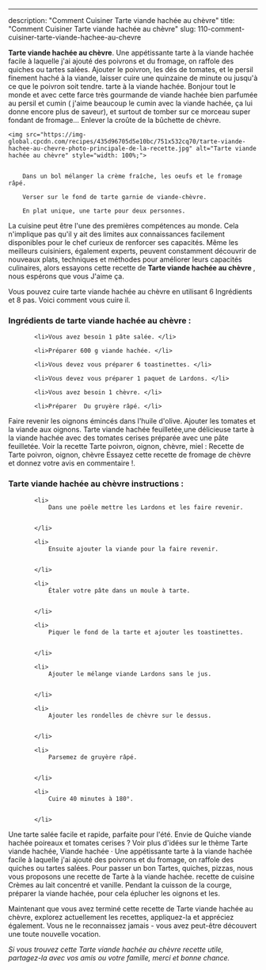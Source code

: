 ---
description: "Comment Cuisiner Tarte viande hachée au chèvre"
title: "Comment Cuisiner Tarte viande hachée au chèvre"
slug: 110-comment-cuisiner-tarte-viande-hachee-au-chevre

<p>
	<strong>Tarte viande hachée au chèvre</strong>. 
	Une appétissante tarte à la viande hachée facile à laquelle j&#39;ai ajouté des poivrons et du fromage, on raffole des quiches ou tartes salées. Ajouter le poivron, les dés de tomates, et le persil finement haché à la viande, laisser cuire une quinzaine de minute ou jusqu&#39;à ce que le poivron soit tendre. tarte à la viande hachée. Bonjour tout le monde et avec cette farce très gourmande de viande hachée bien parfumée au persil et cumin ( j&#39;aime beaucoup le cumin avec la viande hachée, ça lui donne encore plus de saveur), et surtout de tomber sur ce morceau super fondant de fromage… Enlever la croûte de la bûchette de chèvre.
</p>
<p>
	
	<img src="https://img-global.cpcdn.com/recipes/435d96705d5e10bc/751x532cq70/tarte-viande-hachee-au-chevre-photo-principale-de-la-recette.jpg" alt="Tarte viande hachée au chèvre" style="width: 100%;">
	
	
		Dans un bol mélanger la crème fraîche, les oeufs et le fromage râpé.
	
		Verser sur le fond de tarte garnie de viande-chèvre.
	
		En plat unique, une tarte pour deux personnes.
	
</p>

La cuisine peut être l'une des premières compétences au monde. Cela n'implique pas qu'il y ait des limites aux connaissances facilement disponibles pour le chef curieux de renforcer ses capacités. Même les meilleurs cuisiniers, également experts, peuvent constamment découvrir de nouveaux plats, techniques et méthodes pour améliorer leurs capacités culinaires, alors essayons cette recette de <strong> Tarte viande hachée au chèvre </strong>, nous espérons que vous J'aime ça.

<!--inarticleads1-->

Vous pouvez cuire tarte viande hachée au chèvre en utilisant 6 Ingrédients et 8 pas. Voici comment vous cuire il.

<h3>Ingrédients de tarte viande hachée au chèvre :</h3>

<ol>
	
		<li>Vous avez besoin 1 pâte salée. </li>
	
		<li>Préparer 600 g viande hachée. </li>
	
		<li>Vous devez vous préparer 6 toastinettes. </li>
	
		<li>Vous devez vous préparer 1 paquet de Lardons. </li>
	
		<li>Vous avez besoin 1 chèvre. </li>
	
		<li>Préparer  Du gruyère râpé. </li>
	
</ol>

Faire revenir les oignons émincés dans l&#39;huile d&#39;olive. Ajouter les tomates et la viande aux oignons. Tarte viande hachée feuilletée,une délicieuse tarte à la viande hachée avec des tomates cerises préparée avec une pâte feuilletée. Voir la recette Tarte poivron, oignon, chèvre, miel : Recette de Tarte poivron, oignon, chèvre Essayez cette recette de fromage de chèvre et donnez votre avis en commentaire !. 

<!--inarticleads2-->

<h3>Tarte viande hachée au chèvre instructions :</h3>

<ol>
	
		<li>
			Dans une poêle mettre les Lardons et les faire revenir.
			
			
		</li>
	
		<li>
			Ensuite ajouter la viande pour la faire revenir.
			
			
		</li>
	
		<li>
			Étaler votre pâte dans un moule à tarte.
			
			
		</li>
	
		<li>
			Piquer le fond de la tarte et ajouter les toastinettes.
			
			
		</li>
	
		<li>
			Ajouter le mélange viande Lardons sans le jus.
			
			
		</li>
	
		<li>
			Ajouter les rondelles de chèvre sur le dessus.
			
			
		</li>
	
		<li>
			Parsemez de gruyère râpé.
			
			
		</li>
	
		<li>
			Cuire 40 minutes à 180°.
			
			
		</li>
	
</ol>

Une tarte salée facile et rapide, parfaite pour l&#39;été. Envie de Quiche viande hachée poireaux et tomates cerises ? Voir plus d&#39;idées sur le thème Tarte viande hachée, Viande hachée · Une appétissante tarte à la viande hachée facile à laquelle j&#39;ai ajouté des poivrons et du fromage, on raffole des quiches ou tartes salées. Pour passer un bon Tartes, quiches, pizzas, nous vous proposons une recette de Tarte à la viande hachée. recette de cuisine Crèmes au lait concentré et vanille. Pendant la cuisson de la courge, préparer la viande hachée, pour cela éplucher les oignons et les. 

<!--inarticleads1-->

<p>
Maintenant que vous avez terminé cette recette de Tarte viande hachée au chèvre, explorez actuellement les recettes, appliquez-la et appréciez également. Vous ne le reconnaissez jamais - vous avez peut-être découvert une toute nouvelle vocation.
</p>

<p>
<i>Si vous trouvez cette Tarte viande hachée au chèvre recette utile, partagez-la avec vos amis ou votre famille, merci et bonne chance.</i>
</p>
